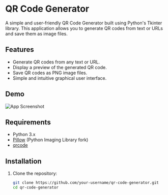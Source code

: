 # QR Code Generator

A simple and user-friendly QR Code Generator built using Python's Tkinter library. This application allows you to generate QR codes from text or URLs and save them as image files.

## Features

- Generate QR codes from any text or URL.
- Display a preview of the generated QR code.
- Save QR codes as PNG image files.
- Simple and intuitive graphical user interface.

## Demo

![App Screenshot](example_screenshot.png)

## Requirements

- Python 3.x
- [Pillow](https://pillow.readthedocs.io/) (Python Imaging Library fork)
- [qrcode](https://pypi.org/project/qrcode/)

## Installation

1. Clone the repository:

   ```bash
   git clone https://github.com/your-username/qr-code-generator.git
   cd qr-code-generator

